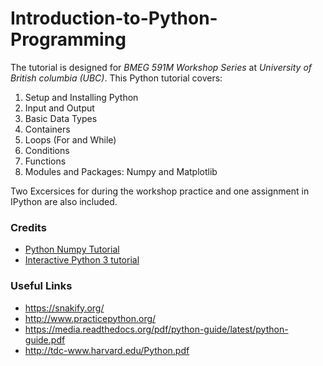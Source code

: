 # Introduction-to-Python-Programming

The tutorial is designed for _BMEG 591M Workshop Series_ at _University of British columbia (UBC)_. This Python tutorial covers:
1. Setup and Installing Python 
2. Input and Output
3. Basic Data Types
4. Containers
5. Loops (For and While)
6. Conditions
7. Functions
8. Modules and Packages: Numpy and Matplotlib

Two Excersices for during the workshop practice and one assignment in IPython are also included.



### Credits
- [Python Numpy Tutorial](http://cs231n.github.io/python-numpy-tutorial/)
- [Interactive Python 3 tutorial](https://snakify.org/)


### Useful Links

- https://snakify.org/
- http://www.practicepython.org/
- https://media.readthedocs.org/pdf/python-guide/latest/python-guide.pdf
- http://tdc-www.harvard.edu/Python.pdf
